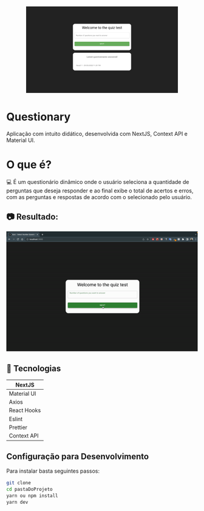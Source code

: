 <h1 align="center">
    <img alt="Questionary" src="src/assets/page.png" width="400px" />
</h1>

# Questionary

Aplicação com intuito didático, desenvolvida com NextJS, Context API e Material UI.

# O que é?

💻 É um questionário dinâmico onde o usuário seleciona a quantidade de perguntas que deseja responder e ao final exibe o total de acertos e erros, com as perguntas e respostas de acordo com o selecionado pelo usuário.

## :camera: Resultado:

![Questionary GIF](/src/assets/project.gif)

## :rocket: Tecnologias

<table>
  <thead>
    <th>NextJS</th>
  </thead>
  <tbody>
    <tr>
      <td>Material UI</td>
    </tr>
    <tr>
      <td>Axios</td>
    </tr>
    <tr>
      <td>React Hooks</td>
    </tr>
    <tr>
      <td>Eslint</td>
    </tr>
    <tr>
      <td>Prettier</td>
    </tr>
    <tr>
      <td>Context API</td>
    </tr>
  </tbody>

</table>

## Configuração para Desenvolvimento

Para instalar basta seguintes passos:

```sh
git clone
cd pastaDoProjeto
yarn ou npm install
yarn dev
```
